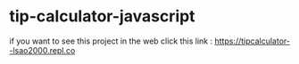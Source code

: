 # tip-calculator-javascript
if you want to see this project in the web 
click this link : https://tipcalculator--lsao2000.repl.co
